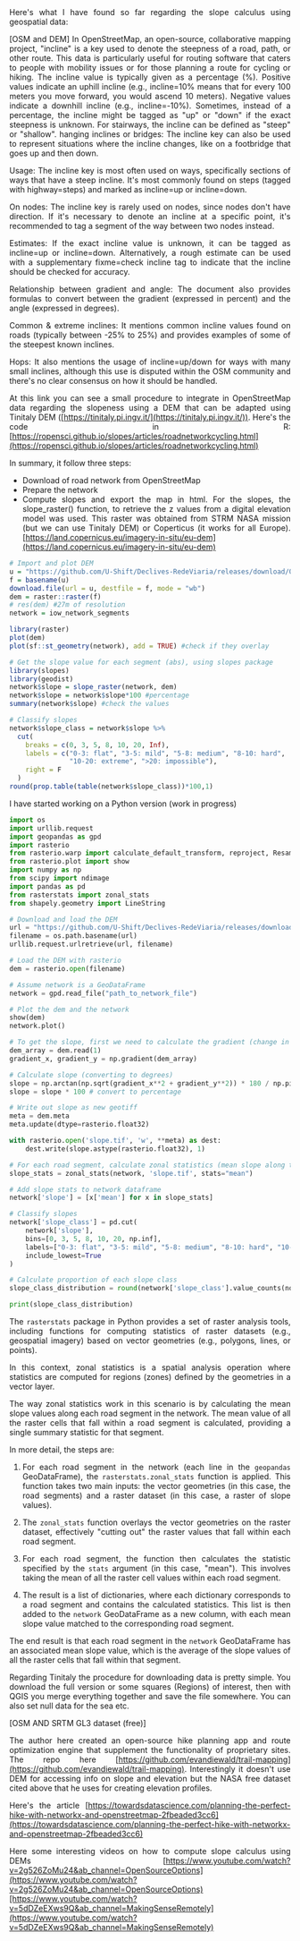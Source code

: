 <div style="text-align: justify;">
Here's what I have found so far regarding the slope calculus using geospatial data:

[OSM and DEM]
In OpenStreetMap, an open-source, collaborative mapping project, "incline" is a key used to denote the steepness of a road, path, or other route. This data is particularly useful for routing software that caters to people with mobility issues or for those planning a route for cycling or hiking.
The incline value is typically given as a percentage (%). Positive values indicate an uphill incline (e.g., incline=10% means that for every 100 meters you move forward, you would ascend 10 meters). Negative values indicate a downhill incline (e.g., incline=-10%). Sometimes, instead of a percentage, the incline might be tagged as "up" or "down" if the exact steepness is unknown. For stairways, the incline can be defined as "steep" or "shallow".
hanging inclines or bridges: The incline key can also be used to represent situations where the incline changes, like on a footbridge that goes up and then down.

Usage: The incline key is most often used on ways, specifically sections of ways that have a steep incline. It's most commonly found on steps (tagged with highway=steps) and marked as incline=up or incline=down.

On nodes: The incline key is rarely used on nodes, since nodes don't have direction. If it's necessary to denote an incline at a specific point, it's recommended to tag a segment of the way between two nodes instead.

Estimates: If the exact incline value is unknown, it can be tagged as incline=up or incline=down. Alternatively, a rough estimate can be used with a supplementary fixme=check incline tag to indicate that the incline should be checked for accuracy.

Relationship between gradient and angle: The document also provides formulas to convert between the gradient (expressed in percent) and the angle (expressed in degrees).

Common & extreme inclines: It mentions common incline values found on roads (typically between -25% to 25%) and provides examples of some of the steepest known inclines.

Hops: It also mentions the usage of incline=up/down for ways with many small inclines, although this use is disputed within the OSM community and there's no clear consensus on how it should be handled.

At this link you can see a small procedure to integrate in OpenStreetMap data regarding the slopeness using a DEM that can be adapted using Tinitaly DEM ([https://tinitaly.pi.ingv.it/](https://tinitaly.pi.ingv.it/)). Here's the code in R: [https://ropensci.github.io/slopes/articles/roadnetworkcycling.html](https://ropensci.github.io/slopes/articles/roadnetworkcycling.html)

In summary, it follow three steps:
- Download of road network from OpenStreetMap
- Prepare the network
- Compute slopes and export the map in html.
For the slopes, the slope_raster() function, to retrieve the z values from a digital elevation model was used. This raster was obtained from STRM NASA mission (but we can use Tinitaly DEM) or Coperticus (it works for all Europe). [https://land.copernicus.eu/imagery-in-situ/eu-dem](https://land.copernicus.eu/imagery-in-situ/eu-dem)

```R
# Import and plot DEM
u = "https://github.com/U-Shift/Declives-RedeViaria/releases/download/0.2/IsleOfWightNASA_clip.tif"
f = basename(u)
download.file(url = u, destfile = f, mode = "wb")
dem = raster::raster(f)
# res(dem) #27m of resolution
network = iow_network_segments

library(raster)
plot(dem)
plot(sf::st_geometry(network), add = TRUE) #check if they overlay

# Get the slope value for each segment (abs), using slopes package
library(slopes)
library(geodist)
network$slope = slope_raster(network, dem)
network$slope = network$slope*100 #percentage
summary(network$slope) #check the values

# Classify slopes
network$slope_class = network$slope %>%
  cut(
    breaks = c(0, 3, 5, 8, 10, 20, Inf),
    labels = c("0-3: flat", "3-5: mild", "5-8: medium", "8-10: hard", 
               "10-20: extreme", ">20: impossible"),
    right = F
  )
round(prop.table(table(network$slope_class))*100,1)
```

I have started working on a Python version (work in progress)
```Python
import os
import urllib.request
import geopandas as gpd
import rasterio
from rasterio.warp import calculate_default_transform, reproject, Resampling
from rasterio.plot import show
import numpy as np
from scipy import ndimage
import pandas as pd
from rasterstats import zonal_stats
from shapely.geometry import LineString

# Download and load the DEM
url = "https://github.com/U-Shift/Declives-RedeViaria/releases/download/0.2/IsleOfWightNASA_clip.tif"
filename = os.path.basename(url)
urllib.request.urlretrieve(url, filename)

# Load the DEM with rasterio
dem = rasterio.open(filename)

# Assume network is a GeoDataFrame
network = gpd.read_file("path_to_network_file")

# Plot the dem and the network
show(dem)
network.plot()

# To get the slope, first we need to calculate the gradient (change in elevation)
dem_array = dem.read(1)
gradient_x, gradient_y = np.gradient(dem_array)

# Calculate slope (converting to degrees)
slope = np.arctan(np.sqrt(gradient_x**2 + gradient_y**2)) * 180 / np.pi
slope = slope * 100 # convert to percentage

# Write out slope as new geotiff
meta = dem.meta
meta.update(dtype=rasterio.float32)

with rasterio.open('slope.tif', 'w', **meta) as dest:
    dest.write(slope.astype(rasterio.float32), 1)

# For each road segment, calculate zonal statistics (mean slope along the line)
slope_stats = zonal_stats(network, 'slope.tif', stats="mean")

# Add slope stats to network dataframe
network['slope'] = [x['mean'] for x in slope_stats]

# Classify slopes
network['slope_class'] = pd.cut(
    network['slope'],
    bins=[0, 3, 5, 8, 10, 20, np.inf],
    labels=["0-3: flat", "3-5: mild", "5-8: medium", "8-10: hard", "10-20: extreme", ">20: impossible"],
    include_lowest=True
)

# Calculate proportion of each slope class
slope_class_distribution = round(network['slope_class'].value_counts(normalize=True) * 100, 1)

print(slope_class_distribution)

```
The `rasterstats` package in Python provides a set of raster analysis tools, including functions for computing statistics of raster datasets (e.g., geospatial imagery) based on vector geometries (e.g., polygons, lines, or points).

In this context, zonal statistics is a spatial analysis operation where statistics are computed for regions (zones) defined by the geometries in a vector layer.

The way zonal statistics work in this scenario is by calculating the mean slope values along each road segment in the network. The mean value of all the raster cells that fall within a road segment is calculated, providing a single summary statistic for that segment.

In more detail, the steps are:

1. For each road segment in the network (each line in the `geopandas` GeoDataFrame), the `rasterstats.zonal_stats` function is applied. This function takes two main inputs: the vector geometries (in this case, the road segments) and a raster dataset (in this case, a raster of slope values).

2. The `zonal_stats` function overlays the vector geometries on the raster dataset, effectively "cutting out" the raster values that fall within each road segment.

3. For each road segment, the function then calculates the statistic specified by the `stats` argument (in this case, "mean"). This involves taking the mean of all the raster cell values within each road segment.

4. The result is a list of dictionaries, where each dictionary corresponds to a road segment and contains the calculated statistics. This list is then added to the `network` GeoDataFrame as a new column, with each mean slope value matched to the corresponding road segment.

The end result is that each road segment in the `network` GeoDataFrame has an associated mean slope value, which is the average of the slope values of all the raster cells that fall within that segment.

Regarding Tinitaly the procedure for downloading data is pretty simple. You download the full version or some squares (Regions) of interest, then with QGIS you merge everything together and save the file somewhere. You can also set null data for the sea etc.

[OSM AND SRTM GL3 dataset (free)]

The author here created an open-source hike planning app and route optimization engine that supplement the functionality of proprietary sites.
The repo here [https://github.com/evandiewald/trail-mapping](https://github.com/evandiewald/trail-mapping).
Interestingly it doesn't use DEM for accessing info on slope and elevation but the NASA free dataset cited above that he uses for creating elevation profiles.

Here's the article [https://towardsdatascience.com/planning-the-perfect-hike-with-networkx-and-openstreetmap-2fbeaded3cc6](https://towardsdatascience.com/planning-the-perfect-hike-with-networkx-and-openstreetmap-2fbeaded3cc6)


Here some interesting videos on how to compute slope calculus using DEMs [https://www.youtube.com/watch?v=2g526ZoMu24&ab_channel=OpenSourceOptions](https://www.youtube.com/watch?v=2g526ZoMu24&ab_channel=OpenSourceOptions)[https://www.youtube.com/watch?v=5dDZeEXws9Q&ab_channel=MakingSenseRemotely](https://www.youtube.com/watch?v=5dDZeEXws9Q&ab_channel=MakingSenseRemotely)
</div>

